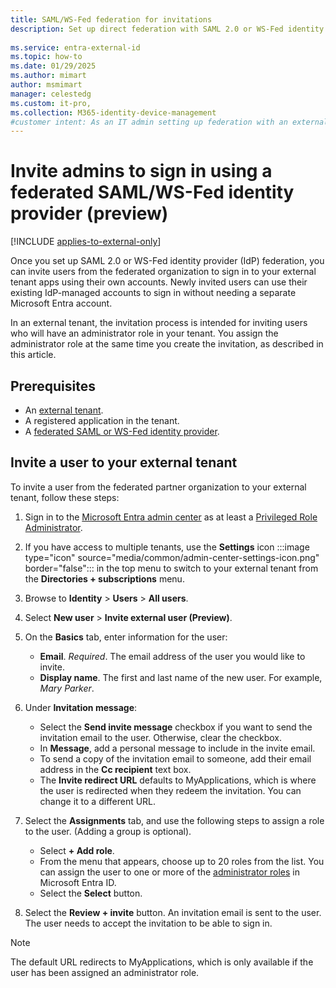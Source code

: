 ```yaml
---
title: SAML/WS-Fed federation for invitations 
description: Set up direct federation with SAML 2.0 or WS-Fed identity providers (IdP) and invite guests, who can sign in with their own work accounts.
 
ms.service: entra-external-id
ms.topic: how-to
ms.date: 01/29/2025
ms.author: mimart
author: msmimart
manager: celestedg
ms.custom: it-pro, 
ms.collection: M365-identity-device-management
#customer intent: As an IT admin setting up federation with an external organizaton's SAML/WS-Fed identity provider, I want to invite users from that organization to sign in to my Microsoft Entra tenant with their work account.
---
```


# Invite admins to sign in using a federated SAML/WS-Fed identity provider (preview)

[!INCLUDE [applies-to-external-only](../includes/applies-to-external-only.md)]

Once you set up SAML 2.0 or WS-Fed identity provider (IdP) federation, you can invite users from the federated organization to sign in to your external tenant apps using their own accounts. Newly invited users can use their existing IdP-managed accounts to sign in without needing a separate Microsoft Entra account. 

In an external tenant, the invitation process is intended for inviting users who will have an administrator role in your tenant. You assign the administrator role at the same time you create the invitation, as described in this article. 

## Prerequisites

- An [external tenant](how-to-create-external-tenant-portal.md).
- A registered application in the tenant.
- A [federated SAML or WS-Fed identity provider](../direct-federation.md).

## Invite a user to your external tenant

To invite a user from the federated partner organization to your external tenant, follow these steps:

1. Sign in to the [Microsoft Entra admin center](https://entra.microsoft.com) as at least a [Privileged Role Administrator](~/identity/role-based-access-control/permissions-reference.md#privileged-role-administrator).
1. If you have access to multiple tenants, use the **Settings** icon :::image type="icon" source="media/common/admin-center-settings-icon.png" border="false"::: in the top menu to switch to your external tenant from the **Directories + subscriptions** menu.
1. Browse to **Identity** > **Users** > **All users**.
1. Select **New user** > **Invite external user (Preview)**.
1. On the **Basics** tab, enter information for the user:

   - **Email**. *Required*. The email address of the user you would like to invite.
   - **Display name**. The first and last name of the new user. For example, *Mary Parker*.

1. Under **Invitation message**:
   - Select the **Send invite message** checkbox if you want to send the invitation email to the user. Otherwise, clear the checkbox.
   - In **Message**, add a personal message to include in the invite email.
   - To send a copy of the invitation email to someone, add their email address in the **Cc recipient** text box.
   - The **Invite redirect URL** defaults to MyApplications, which is where the user is redirected when they redeem the invitation. You can change it to a different URL.

1. Select the **Assignments** tab, and use the following steps to assign a role to the user. (Adding a group is optional).

   - Select **+ Add role**.
   - From the menu that appears, choose up to 20 roles from the list. You can assign the user to one or more of the [administrator roles](/entra/identity/role-based-access-control/permissions-reference) in Microsoft Entra ID.
   - Select the **Select** button.

1. Select the **Review + invite** button. An invitation email is sent to the user. The user needs to accept the invitation to be able to sign in.

> [!NOTE]
> The default URL redirects to MyApplications, which is only available if the user has been assigned an administrator role.
